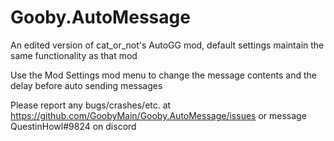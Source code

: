 # Gooby.AutoMessage

An edited version of cat_or_not's AutoGG mod, default settings maintain the same functionality as that mod

Use the Mod Settings mod menu to change the message contents and the delay before auto sending messages

Please report any bugs/crashes/etc. at https://github.com/GoobyMain/Gooby.AutoMessage/issues or message QuestinHowl#9824 on discord
